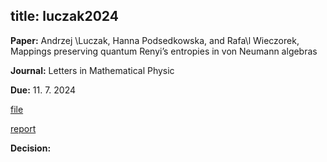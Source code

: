 title: luczak2024
---

**Paper:** Andrzej \Luczak, Hanna Podsedkowska, and Rafa\l Wieczorek, Mappings preserving quantum Renyi’s entropies
in von Neumann algebras

**Journal:** Letters in Mathematical Physic

**Due:** 11. 7. 2024

[file](REF_luczak2024/file.pdf)

[report](REF_luczak2024/report.pdf)


**Decision:** 


